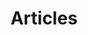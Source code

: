 ---
layout: post-list
title: "Articles"
filter:
  - by_category: "articles"
permalink: /articles/
---